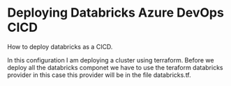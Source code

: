 # Deploying Databricks Azure DevOps CICD
How to deploy databricks as a CICD. 

In this configuration I am deploying a cluster using terraform.  Before we deploy all the databricks componet we have to use the teraform databricks provider in this case this provider will be in the file databricks.tf.  

